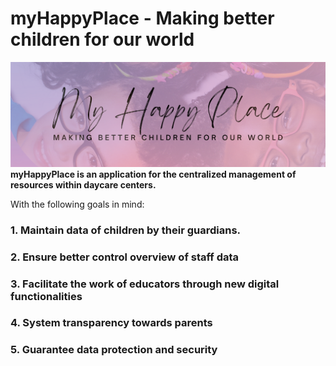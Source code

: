 # myHappyPlace - Making better children for our world
![Splash Logo](assets/splash.png)
**myHappyPlace is an application for the centralized management of resources within daycare centers.**

With the following goals in mind:

### 1. Maintain data of children by their guardians.
### 2. Ensure better control overview of staff data
### 3. Facilitate the work of educators through new digital functionalities
### 4. System transparency towards parents
### 5. Guarantee data protection and security

